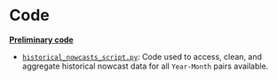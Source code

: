 # Code

**[Preliminary code](preliminary_code)**
* [`historical_nowcasts_script.py`](historical_nowcasts_script.py): Code used to access, clean, and aggregate historical nowcast data for all `Year-Month` pairs available.
